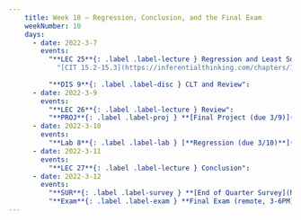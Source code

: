 ```yaml
---
    title: Week 10 – Regression, Conclusion, and the Final Exam
    weekNumber: 10
    days:
      - date: 2022-3-7
        events:
          "**LEC 25**{: .label .label-lecture } Regression and Least Squares":
            "[CIT 15.2-15.3](https://inferentialthinking.com/chapters/15/2/Regression_Line.html)"
                
          "**DIS 9**{: .label .label-disc } CLT and Review":
      - date: 2022-3-9
        events:
          "**LEC 26**{: .label .label-lecture } Review":
          "**PROJ**{: .label .label-proj } **[Final Project (due 3/9)](http://datahub.ucsd.edu/user-redirect/git-sync?repo=https://github.com/dsc-courses/dsc10-2022-wi&subPath=projects/final_project/project.ipynb)** ([find a partner](https://docs.google.com/spreadsheets/d/1m5eDcFdYTQq5bu9VRYINZBFgckCyJEOXZFZGZ9bQqKY/edit#gid=0)) ([pair programming](../pair-programming))":
      - date: 2022-3-10
        events:
          "**Lab 8**{: .label .label-lab } [**Regression (due 3/10)**](http://datahub.ucsd.edu/user-redirect/git-sync?repo=https://github.com/dsc-courses/dsc10-2022-wi&subPath=labs/08-regression/lab.ipynb)":
      - date: 2022-3-11
        events:
          "**LEC 27**{: .label .label-lecture } Conclusion":
      - date: 2022-3-12
        events:
          "**SUR**{: .label .label-survey } **[End of Quarter Survey](https://forms.gle/6BAyrab5GJE6xFfW8) + [CAPEs](https://cape.ucsd.edu) (due 3/12 8AM)**":
          "**Exam**{: .label .label-exam } **Final Exam (remote, 3-6PM)**":
---
```

